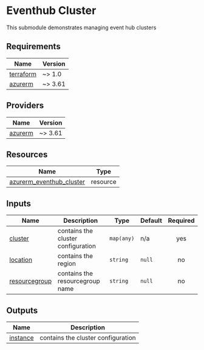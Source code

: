 # Eventhub Cluster

This submodule demonstrates managing event hub clusters

## Requirements

| Name | Version |
|------|---------|
| <a name="requirement_terraform"></a> [terraform](#requirement\_terraform) | ~> 1.0 |
| <a name="requirement_azurerm"></a> [azurerm](#requirement\_azurerm) | ~> 3.61 |

## Providers

| Name | Version |
|------|---------|
| <a name="provider_azurerm"></a> [azurerm](#provider\_azurerm) | ~> 3.61 |

## Resources

| Name | Type |
|------|------|
| [azurerm_eventhub_cluster](https://registry.terraform.io/providers/hashicorp/azurerm/latest/docs/resources/eventhub_cluster) | resource |

## Inputs

| Name | Description | Type | Default | Required |
|------|-------------|------|---------|:--------:|
| <a name="input_cluster"></a> [cluster](#input\_cluster) | contains the cluster configuration | `map(any)` | n/a | yes |
| <a name="input_location"></a> [location](#input\_location) | contains the region | `string` | `null` | no |
| <a name="input_resourcegroup"></a> [resourcegroup](#input\_resourcegroup) | contains the resourcegroup name | `string` | `null` | no |

## Outputs

| Name | Description |
|------|-------------|
| <a name="output_instance"></a> [instance](#output\_instance) | contains the cluster configuration |
